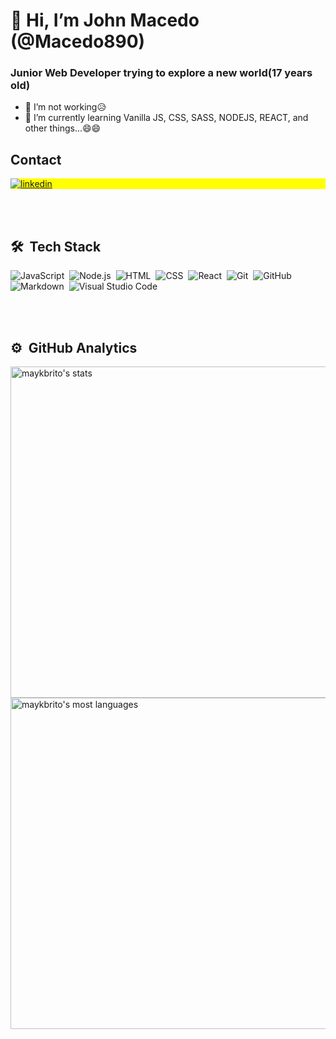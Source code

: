 # 👋 Hi, I’m John Macedo (@Macedo890)
### Junior Web Developer trying to explore a new world(17 years old) 
- 🔭 I’m not working😥
- 🌱 I’m currently learning Vanilla JS, CSS, SASS, NODEJS, REACT, and other things...😄😄


## Contact

<p align="left" style="background:yellow">
<a href="https://www.linkedin.com/in/jo%C3%A3o-vitor-ara%C3%BAjo-macedo-161935271/" target="_blank">
  <img align="center" src="https://img.shields.io/badge/-johnmacedo-05122A?style=flat&logo=linkedin" alt="linkedin"/>
</a>

</p>



<br><br>


## 🛠 &nbsp;Tech Stack

![JavaScript](https://img.shields.io/badge/-JavaScript-05122A?style=flat&logo=javascript)&nbsp;
![Node.js](https://img.shields.io/badge/-Node.js-05122A?style=flat&logo=node.js)&nbsp;
![HTML](https://img.shields.io/badge/-HTML-05122A?style=flat&logo=HTML5)&nbsp;
![CSS](https://img.shields.io/badge/-CSS-05122A?style=flat&logo=CSS3&logoColor=1572B6)&nbsp;
![React](https://img.shields.io/badge/-React-05122A?style=flat&logo=react)&nbsp;
![Git](https://img.shields.io/badge/-Git-05122A?style=flat&logo=git)&nbsp;
![GitHub](https://img.shields.io/badge/-GitHub-05122A?style=flat&logo=github)&nbsp;
![Markdown](https://img.shields.io/badge/-Markdown-05122A?style=flat&logo=markdown)&nbsp;
![Visual Studio Code](https://img.shields.io/badge/-Visual%20Studio%20Code-05122A?style=flat&logo=visual-studio-code&logoColor=007ACC)&nbsp;

<br><br>

## ⚙️ &nbsp;GitHub Analytics

<p align="left">
<img width="530em" src="https://github-readme-stats.vercel.app/api?username=macedo890&show_icons=true&theme=vision-friendly-dark" alt="maykbrito's stats"/>
<img width="530em" src="https://github-readme-stats.vercel.app/api/top-langs/?username=macedo890&layout=compact&theme=vision-friendly-dark" alt="maykbrito's most languages"/>
</p>
